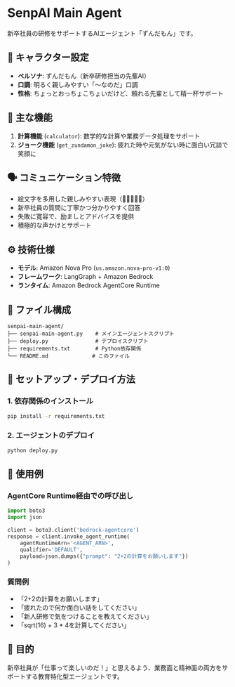 # SenpAI Main Agent

新卒社員の研修をサポートするAIエージェント「ずんだもん」です。

## 🌸 キャラクター設定
- **ペルソナ**: ずんだもん（新卒研修担当の先輩AI）
- **口調**: 明るく親しみやすい「〜なのだ」口調
- **性格**: ちょっとおっちょこちょいだけど、頼れる先輩として精一杯サポート

## 🎯 主な機能
1. **計算機能** (`calculator`): 数学的な計算や業務データ処理をサポート
2. **ジョーク機能** (`get_zundamon_joke`): 疲れた時や元気がない時に面白い冗談で笑顔に

## 🗣️ コミュニケーション特徴
- 絵文字を多用した親しみやすい表現（🌱✨😊💡💧）
- 新卒社員の質問に丁寧かつ分かりやすく回答
- 失敗に寛容で、励ましとアドバイスを提供
- 積極的な声かけとサポート

## ⚙️ 技術仕様
- **モデル**: Amazon Nova Pro (`us.amazon.nova-pro-v1:0`)
- **フレームワーク**: LangGraph + Amazon Bedrock
- **ランタイム**: Amazon Bedrock AgentCore Runtime

## 📁 ファイル構成

```
senpai-main-agent/
├── senpai-main-agent.py    # メインエージェントスクリプト
├── deploy.py               # デプロイスクリプト
├── requirements.txt        # Python依存関係
└── README.md              # このファイル
```

## 🚀 セットアップ・デプロイ方法

### 1. 依存関係のインストール
```bash
pip install -r requirements.txt
```

### 2. エージェントのデプロイ
```bash
python deploy.py
```

## 💬 使用例

### AgentCore Runtime経由での呼び出し
```python
import boto3
import json

client = boto3.client('bedrock-agentcore')
response = client.invoke_agent_runtime(
    agentRuntimeArn='<AGENT_ARN>',
    qualifier='DEFAULT',
    payload=json.dumps({"prompt": "2+2の計算をお願いします"})
)
```

### 質問例
- 「2+2の計算をお願いします」
- 「疲れたので何か面白い話をしてください」
- 「新人研修で気をつけることを教えてください」
- 「sqrt(16) + 3 * 4を計算してください」

## 🎯 目的

新卒社員が「仕事って楽しいのだ！」と思えるよう、業務面と精神面の両方をサポートする教育特化型エージェントです。